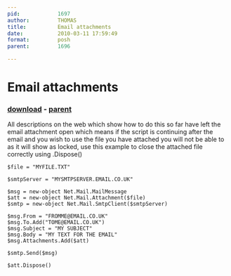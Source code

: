 ```yaml
---
pid:            1697
author:         THOMAS
title:          Email attachments
date:           2010-03-11 17:59:49
format:         posh
parent:         1696

---
```


# Email attachments

### [download](Scripts\1697.ps1) - [parent](Scripts\1696.md)

All descriptions on the web which show how to do this so far have left the email attachment open which means if the script is continuing after the email and you wish to use the file you have attached you will not be able to as it will show as locked, use this example to close the attached file correctly using .Dispose()

```posh
$file = "MYFILE.TXT"

$smtpServer = "MYSMTPSERVER.EMAIL.CO.UK"

$msg = new-object Net.Mail.MailMessage
$att = new-object Net.Mail.Attachment($file)
$smtp = new-object Net.Mail.SmtpClient($smtpServer)

$msg.From = "FROMME@EMAIL.CO.UK"
$msg.To.Add("TOME@EMAIL.CO.UK")
$msg.Subject = "MY SUBJECT"
$msg.Body = "MY TEXT FOR THE EMAIL"
$msg.Attachments.Add($att)

$smtp.Send($msg)

$att.Dispose()
```
